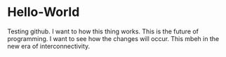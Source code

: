 # Hello-World
Testing github. I want to how this thing works. This is the future of programming. I want to see how the changes will occur.
This mbeh in the new era of interconnectivity.
